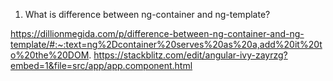 1. What is difference between ng-container and ng-template?

https://dillionmegida.com/p/difference-between-ng-container-and-ng-template/#:~:text=ng%2Dcontainer%20serves%20as%20a,add%20it%20to%20the%20DOM.
https://stackblitz.com/edit/angular-ivy-zayrzg?embed=1&file=src/app/app.component.html
